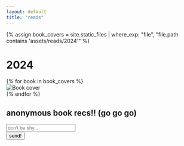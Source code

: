 ```yaml
---
layout: default
title: "reads"
---
```


<script src="https://unpkg.com/masonry-layout@4/dist/masonry.pkgd.min.js"></script>
<script src="https://unpkg.com/imagesloaded@5/imagesloaded.pkgd.min.js"></script>

<div class="reads-container">
  {% assign book_covers = site.static_files | where_exp: "file", "file.path contains 'assets/reads/2024'" %}

  <h1 id="2024">2024</h1>

  <div class="book-grid">
    {% for book in book_covers %}
      <div class="book-cover">
        <img src="{{ site.baseurl }}{{ book.path }}" alt="Book cover">
      </div>
    {% endfor %}
  </div>

  <div class="book-recommendation-form">
    <h2>anonymous book recs!! (go go go)</h2>
    <form id="bookRecommendationForm" action="https://formspree.io/f/xdkollpk" method="POST">
      <div class="form-group">
        <input type="text" id="bookTitle" name="bookTitle" placeholder="don't be shy..." required>
      </div>
      <button type="submit">send!</button>
    </form>
  </div>
</div>

<script>
  var elem = document.querySelector('.book-grid');
  var msnry = new Masonry( elem, {
    itemSelector: '.book-cover',
    columnWidth: '.book-cover',
    percentPosition: true
  });

  document.querySelectorAll('.book-cover').forEach(cover => {
    cover.style.opacity = '0';
    cover.style.transition = 'opacity 0.1s ease';
  });

  var imgLoad = imagesLoaded(elem);
  imgLoad.on('done', function() {
    msnry.layout();

    document.querySelectorAll('.book-cover').forEach((cover, index) => {
      setTimeout(() => {
        cover.style.opacity = '1';
      }, index * 10); // 10ms delay between each cover
    });
  });

  document.getElementById('bookRecommendationForm').addEventListener('submit', function(e) {
    e.preventDefault();
    
    const form = this;
    const formData = new FormData(form);
    form.reset();

    fetch(form.action, {
      method: 'POST',
      body: formData,
      headers: {
        'Accept': 'application/json'
      }
    })
    .then(response => response.json())
    .then(data => {
      if (data.ok) {
        const alert = document.createElement('div');
        alert.className = 'alert';
        alert.textContent = 'thanks for the rec! :^)';
        document.body.appendChild(alert);

        setTimeout(() => alert.classList.add('show'), 100);

        setTimeout(() => {
          alert.classList.remove('show');
          setTimeout(() => alert.remove(), 300);
        }, 3000);
      }
    })
    .catch(error => {
      console.error('Error:', error);
      alert('oop, something went wrong :^/');
    });
  });
</script>
